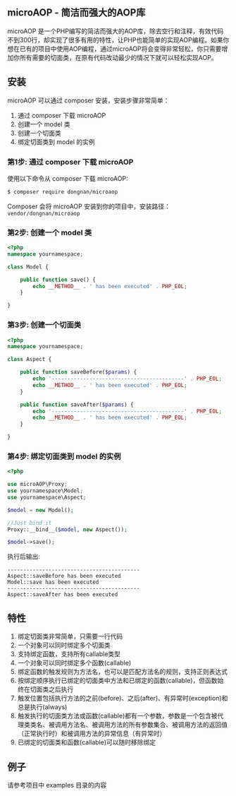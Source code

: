 microAOP - 简洁而强大的AOP库
-----------------
microAOP 是一个PHP编写的简洁而强大的AOP库，除去空行和注释，有效代码不到300行，却实现了很多有用的特性，让PHP也能简单的实现AOP编程。如果你想在已有的项目中使用AOP编程，通过microAOP将会变得非常轻松，你只需要增加你所有需要的切面类，在原有代码改动最少的情况下就可以轻松实现AOP。

安装
------------
microAOP 可以通过 composer 安装，安装步骤非常简单：

1. 通过 composer 下载 microAOP
2. 创建一个 model 类
3. 创建一个切面类
4. 绑定切面类到 model 的实例

### 第1步: 通过 composer 下载 microAOP

使用以下命令从 composer 下载 microAOP:

``` bash
$ composer require dongnan/microaop
```

Composer 会将 microAOP 安装到你的项目中，安装路径： `vendor/dongnan/microaop` 

### 第2步: 创建一个 model 类

``` php
<?php
namespace yournamespace;

class Model {

    public function save() {
        echo __METHOD__ . ' has been executed' . PHP_EOL;
    }

}
```

### 第3步: 创建一个切面类

``` php
<?php
namespace yournamespace;

class Aspect {

    public function saveBefore($params) {
        echo '------------------------------------------' . PHP_EOL;
        echo __METHOD__ . ' has been executed' . PHP_EOL;
    }

    public function saveAfter($params) {
        echo '------------------------------------------' . PHP_EOL;
        echo __METHOD__ . ' has been executed' . PHP_EOL;
    }

}
```

### 第4步: 绑定切面类到 model 的实例

``` php
<?php

use microAOP\Proxy;
use yournamespace\Model;
use yournamespace\Aspect;

$model = new Model();

//Just bind it
Proxy::__bind__($model, new Aspect());

$model->save();

```

执行后输出:
```
------------------------------------------
Aspect::saveBefore has been executed
Model::save has been executed
------------------------------------------
Aspect::saveAfter has been executed

```

特性
------------
1. 绑定切面类非常简单，只需要一行代码
2. 一个对象可以同时绑定多个切面类
3. 支持绑定函数，支持所有callable类型
4. 一个对象可以同时绑定多个函数(callable)
5. 绑定函数的触发规则为方法名，也可以是匹配方法名的规则，支持正则表达式
5. 按绑定顺序执行已绑定的切面类中方法和已绑定的函数(callable)，但函数始终在切面类之后执行
6. 触发位置包括执行方法的之前(before)、之后(after)、有异常时(exception)和总是执行(always)
7. 触发执行的切面类方法或函数(callable)都有一个参数，参数是一个包含被代理类类名、被调用方法名、被调用方法的所有参数集合、被调用方法的返回值（正常执行时）和被调用方法的异常信息（有异常时）
8. 已绑定的切面类和函数(callable)可以随时移除绑定

例子
------------
请参考项目中 examples 目录的内容

